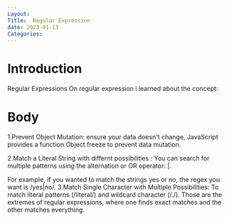 ```yaml
---
Layout:
Title:  Regular Expression
date: 2023-01-13
Categories:
---
```


# Introduction
Regular Expressions
On regular expression i learned about the concept:

# Body
1.Prevent Object Mutation: ensure your data doesn't change, JavaScript provides a function Object.freeze to prevent data mutation.

2.Match a Literal String with differnt possibilities : You can search for multiple patterns using the alternation or OR operator: |.

For example, if you wanted to match the strings yes or no, the regex you want is /yes|no/.
3.Match Single Character with Multiple Possibilities: To match literal patterns (/literal/) and wildcard character (/./). Those are the extremes of regular expressions, where one finds exact matches and the other matches everything.